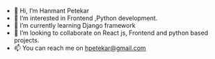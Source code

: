 - 👋 Hi, I’m Hanmant Petekar
- 👀 I’m interested in Frontend ,Python development.
- 🌱 I’m currently learning Django framework
- 💞️ I’m looking to collaborate on React js, Frontend  and python based projects.
- 📫 You can reach me on hpetekar@gmail.com

<!---
Hanmant1999/Hanmant1999 is a ✨ special ✨ repository because its `README.md` (this file) appears on your GitHub profile.
You can click the Preview link to take a look at your changes.
--->
